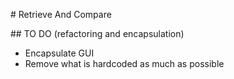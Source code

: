# Retrieve And Compare

## TO DO (refactoring and encapsulation)

* Encapsulate GUI
* Remove what is hardcoded as much as possible